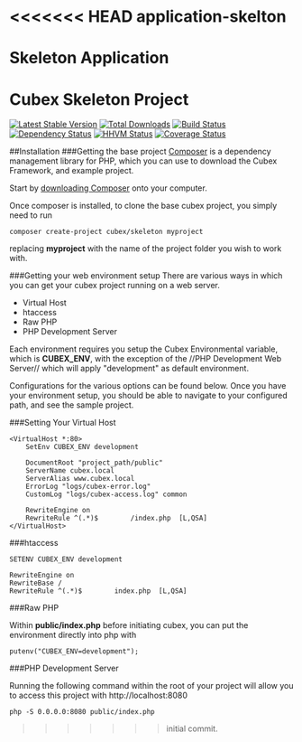 <<<<<<< HEAD
application-skelton
===================

Skeleton Application
=======
Cubex Skeleton Project
========

[![Latest Stable Version](https://poser.pugx.org/cubex/skeleton/version.png)](https://packagist.org/packages/cubex/skeleton)
[![Total Downloads](https://poser.pugx.org/cubex/skeleton/d/total.png)](https://packagist.org/packages/cubex/skeleton)
[![Build Status](https://travis-ci.org/cubex/skeleton.png)](https://travis-ci.org/cubex/skeleton)
[![Dependency Status](https://www.versioneye.com/php/cubex:skeleton/badge.png)](https://www.versioneye.com/php/cubex:skeleton)
[![HHVM Status](http://hhvm.h4cc.de/badge/cubex/skeleton.png)](http://hhvm.h4cc.de/package/cubex/skeleton)
[![Coverage Status](https://coveralls.io/repos/cubex/skeleton/badge.png)](https://coveralls.io/r/cubex/skeleton)

##Installation
###Getting the base project
[Composer](http://getcomposer.org/) is a dependency management library for PHP, which you can use to download the Cubex Framework, and example project.

Start by [downloading Composer](http://getcomposer.org/download/) onto your computer.

Once composer is installed, to clone the base cubex project, you simply need to run

    composer create-project cubex/skeleton myproject
replacing **myproject** with the name of the project folder you wish to work with.

###Getting your web environment setup
There are various ways in which you can get your cubex project running on a web server.

- Virtual Host
- htaccess
- Raw PHP
- PHP Development Server

Each environment requires you setup the Cubex Environmental variable, which is **CUBEX_ENV**, with the exception of the //PHP Development Web Server// which will apply "development" as default environment.

Configurations for the various options can be found below.  Once you have your environment setup, you should be able to navigate to your configured path, and see the sample project.

###Setting Your Virtual Host

    <VirtualHost *:80>
        SetEnv CUBEX_ENV development

        DocumentRoot "project_path/public"
        ServerName cubex.local
        ServerAlias www.cubex.local
        ErrorLog "logs/cubex-error.log"
        CustomLog "logs/cubex-access.log" common

        RewriteEngine on
        RewriteRule ^(.*)$        /index.php  [L,QSA]
    </VirtualHost>

###htaccess

    SETENV CUBEX_ENV development

    RewriteEngine on
    RewriteBase /
    RewriteRule ^(.*)$        index.php  [L,QSA]

###Raw PHP

Within **public/index.php** before initiating cubex, you can put the environment directly into php with

    putenv("CUBEX_ENV=development");

###PHP Development Server

Running the following command within the root of your project will allow you to access this project with http://localhost:8080

    php -S 0.0.0.0:8080 public/index.php
>>>>>>> initial commit.
